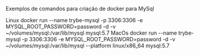 Exemplos de comandos para criação de docker para MySql

Linux
docker run --name trybe-mysql -p 3306:3306 -e MYSQL_ROOT_PASSWORD=password -d -v ~/volumes/mysql:/var/lib/mysql mysql:5.7
MacOs
docker run --name trybe-mysql -p 3306:3306 -e MYSQL_ROOT_PASSWORD=password -d -v ~/volumes/mysql:/var/lib/mysql --platform linux/x86_64 mysql:5.7
